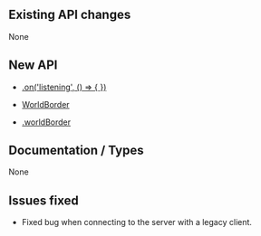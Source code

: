 ## Existing API changes
None

## New API
* [<Server>.on('listening', () => { })](https://oscarnow.github.io/minecraft-server/{version}/classes/Server#on)

* [WorldBorder](https://oscarnow.github.io/minecraft-server/{version}/classes/WorldBorder)
* [<Client>.worldBorder](https://oscarnow.github.io/minecraft-server/{version}/classes/Client#worldBorder)

## Documentation / Types
None

## Issues fixed
* Fixed bug when connecting to the server with a legacy client.
